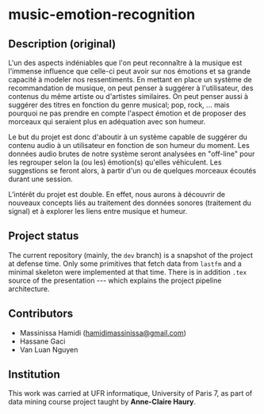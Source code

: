 # music-emotion-recognition

## Description (original)

L'un des aspects indéniables que l'on peut reconnaître à la musique est l'immense influence que celle-ci peut avoir sur nos émotions et sa grande capacité à modeler nos ressentiments. En mettant en place un système de recommandation de musique, on peut penser à suggérer à l'utilisateur, des contenus du même artiste ou d'artistes similaires. On peut penser aussi à suggérer des titres en fonction du genre musical; pop, rock, ... mais pourquoi ne pas prendre en compte l'aspect émotion et de proposer des morceaux qui seraient plus en adéquation avec son humeur.

Le but du projet est donc d'aboutir à un système capable de suggérer du contenu audio à un utilisateur en fonction de son humeur du moment. Les données audio brutes de notre système seront analysées en "off-line" pour les regrouper selon la (ou les) émotion(s) qu'elles véhiculent. Les suggestions se feront alors, à partir d'un ou de quelques morceaux écoutés durant une session.

L’intérêt du projet est double. En effet, nous aurons à découvrir de nouveaux concepts liés au traitement des données sonores (traitement du signal) et à explorer les liens entre musique et humeur.

## Project status

The current repository (mainly, the ```dev``` branch) is a snapshot of the project at defense time. Only some primitives that fetch data from ```lastfm``` and a minimal skeleton were implemented at that time. There is in addition ```.tex``` source of the presentation --- which explains the project pipeline architecture.

## Contributors

* Massinissa Hamidi (hamidimassinissa@gmail.com)
* Hassane Gaci
* Van Luan Nguyen

## Institution
This work was carried at UFR informatique, University of Paris 7, as part of data mining course project taught by <b>Anne-Claire Haury</b>.
